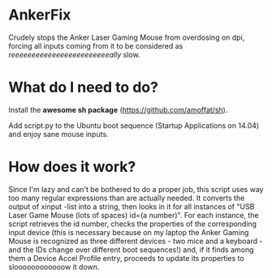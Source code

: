 AnkerFix
========

Crudely stops the Anker Laser Gaming Mouse from overdosing on dpi, forcing all inputs coming from it to be considered as *reeeeeeeeeeeeeeeeeeeeeeeeally* slow.


What do I need to do?
====

Install the **awesome sh package** (https://github.com/amoffat/sh).

Add script.py to the Ubuntu boot sequence (Startup Applications on 14.04) and enjoy sane mouse inputs.

How does it work?
====

Since I'm lazy and can't be bothered to do a proper job, this script uses way too many regular expressions than are actually needed. It converts the output of xinput -list into a string, then looks in it for all instances of "USB Laser Game Mouse (lots of spaces) id=(a number)". For each instance, the script retrieves the id number, checks the properties of the corresponding input device (this is necessary because on my laptop the Anker Gaming Mouse is recognized as three different devices - two mice and a keyboard - and the IDs change over different boot sequences!) and, if it finds among them a Device Accel Profile entry, proceeds to update its properties to sloooooooooooow it down.
